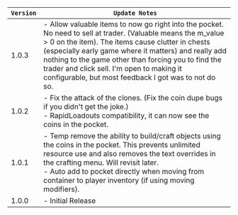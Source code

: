 | `Version` | `Update Notes`                                                                                                                                                                                                                                                                                                                                                                         |
|-----------|----------------------------------------------------------------------------------------------------------------------------------------------------------------------------------------------------------------------------------------------------------------------------------------------------------------------------------------------------------------------------------------|
| 1.0.3     | - Allow valuable items to now go right into the pocket. No need to sell at trader. (Valuable means the m_value > 0 on the item). The items cause clutter in chests (especially early game where it matters) and really add nothing to the game other than forcing you to find the trader and click sell. I'm open to making it configurable, but most feedback I got was to not do so. |
| 1.0.2     | - Fix the attack of the clones. (Fix the coin dupe bugs if you didn't get the joke.) <br/> - RapidLoadouts compatibility, it can now see the coins in the pocket.                                                                                                                                                                                                                      |
| 1.0.1     | - Temp remove the ability to build/craft objects using the coins in the pocket. This prevents unlimited resource use and also removes the text overrides in the crafting menu. Will revisit later.<br/> - Auto add to pocket directly when moving from container to player inventory (if using moving modifiers).                                                                      |
| 1.0.0     | - Initial Release                                                                                                                                                                                                                                                                                                                                                                      |